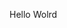 Hello Wolrd

















































































































































































































































































































































































































































































































































































































































































































































































































































































































































































































































































































































































































































































































































































































































































































































































































































































































































































































































































































































































































































































































































































































































































































































































































































































































































































































































































































































































































































































































































































































































































































































































































































































































































































































































































































































































































































































































































































































































































































































































































































































































































































































































































































































































































